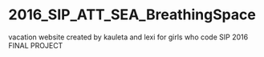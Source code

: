 # 2016_SIP_ATT_SEA_BreathingSpace
vacation website created by kauleta and lexi for girls who code SIP 2016 FINAL PROJECT
